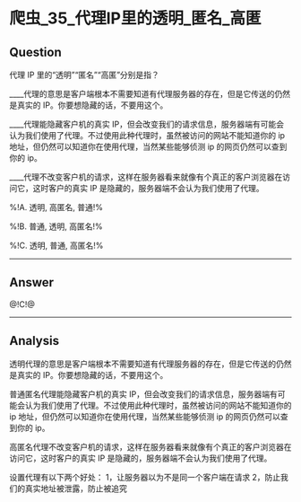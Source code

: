 # 爬虫_35_代理IP里的透明_匿名_高匿
## Question
代理 IP 里的“透明”“匿名”“高匿”分别是指？

____代理的意思是客户端根本不需要知道有代理服务器的存在，但是它传送的仍然是真实的 IP。你要想隐藏的话，不要用这个。

____代理能隐藏客户机的真实 IP，但会改变我们的请求信息，服务器端有可能会认为我们使用了代理。不过使用此种代理时，虽然被访问的网站不能知道你的 ip 地址，但仍然可以知道你在使用代理，当然某些能够侦测 ip 的网页仍然可以查到你的 ip。

____代理不改变客户机的请求，这样在服务器看来就像有个真正的客户浏览器在访问它，这时客户的真实 IP 是隐藏的，服务器端不会认为我们使用了代理。

%!A. 透明, 高匿名, 普通!%

%!B. 普通, 透明, 高匿名!%

%!C. 透明, 普通, 高匿名!%

------

## Answer

@!C!@

------
## Analysis

透明代理的意思是客户端根本不需要知道有代理服务器的存在，但是它传送的仍然是真实的 IP。你要想隐藏的话，不要用这个。

普通匿名代理能隐藏客户机的真实 IP，但会改变我们的请求信息，服务器端有可能会认为我们使用了代理。不过使用此种代理时，虽然被访问的网站不能知道你的 ip 地址，但仍然可以知道你在使用代理，当然某些能够侦测 ip 的网页仍然可以查到你的 ip。

高匿名代理不改变客户机的请求，这样在服务器看来就像有个真正的客户浏览器在访问它，这时客户的真实 IP 是隐藏的，服务器端不会认为我们使用了代理。

设置代理有以下两个好处： 1，让服务器以为不是同一个客户端在请求 2，防止我们的真实地址被泄露，防止被追究
